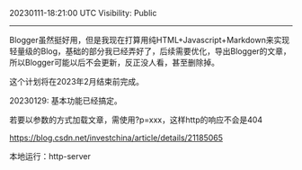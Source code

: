 20230111-18:21:00 UTC
Visibility: Public


---


Blogger虽然挺好用，但是我现在打算用纯HTML+Javascript+Markdown来实现轻量级的Blog，基础的部分我已经弄好了，后续需要优化，导出Blogger的文章，所以Blogger可能以后不会更新，反正没人看，甚至删除掉。

这个计划将在2023年2月结束前完成。

20230129: 基本功能已经搞定。


若要以参数的方式加载文章，需使用?p=xxx，这样http的响应不会是404

https://blog.csdn.net/investchina/article/details/21185065

本地运行：http-server